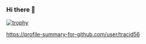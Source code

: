 ### Hi there 👋

[![trophy](https://github-profile-trophy.vercel.app/?username=tracid56&theme=onedark)](https://github.com/ryo-ma/github-profile-trophy)

https://profile-summary-for-github.com/user/tracid56

<!--
**tracid56/tracid56** is a ✨ _special_ ✨ repository because its `README.md` (this file) appears on your GitHub profile.

Here are some ideas to get you started:

- 🔭 I’m currently working on ...
- 🌱 I’m currently learning ...
- 👯 I’m looking to collaborate on ...
- 🤔 I’m looking for help with ...
- 💬 Ask me about ...
- 📫 How to reach me: ...
- 😄 Pronouns: ...
- ⚡ Fun fact: ...
-->
